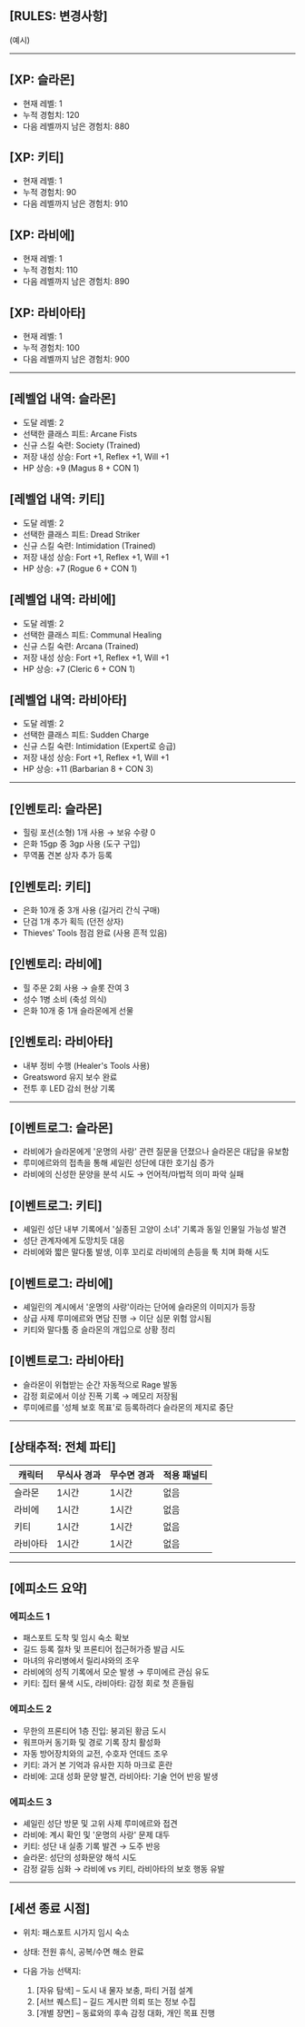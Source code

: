 ## \[RULES: 변경사항]

(예시)

---

## \[XP: 슬라몬]

* 현재 레벨: 1
* 누적 경험치: 120
* 다음 레벨까지 남은 경험치: 880

## \[XP: 키티]

* 현재 레벨: 1
* 누적 경험치: 90
* 다음 레벨까지 남은 경험치: 910

## \[XP: 라비에]

* 현재 레벨: 1
* 누적 경험치: 110
* 다음 레벨까지 남은 경험치: 890

## \[XP: 라비아타]

* 현재 레벨: 1
* 누적 경험치: 100
* 다음 레벨까지 남은 경험치: 900

---

## \[레벨업 내역: 슬라몬]

* 도달 레벨: 2
* 선택한 클래스 피트: Arcane Fists
* 신규 스킬 숙련: Society (Trained)
* 저장 내성 상승: Fort +1, Reflex +1, Will +1
* HP 상승: +9 (Magus 8 + CON 1)

## \[레벨업 내역: 키티]

* 도달 레벨: 2
* 선택한 클래스 피트: Dread Striker
* 신규 스킬 숙련: Intimidation (Trained)
* 저장 내성 상승: Fort +1, Reflex +1, Will +1
* HP 상승: +7 (Rogue 6 + CON 1)

## \[레벨업 내역: 라비에]

* 도달 레벨: 2
* 선택한 클래스 피트: Communal Healing
* 신규 스킬 숙련: Arcana (Trained)
* 저장 내성 상승: Fort +1, Reflex +1, Will +1
* HP 상승: +7 (Cleric 6 + CON 1)

## \[레벨업 내역: 라비아타]

* 도달 레벨: 2
* 선택한 클래스 피트: Sudden Charge
* 신규 스킬 숙련: Intimidation (Expert로 승급)
* 저장 내성 상승: Fort +1, Reflex +1, Will +1
* HP 상승: +11 (Barbarian 8 + CON 3)

---

## \[인벤토리: 슬라몬]

* 힐링 포션(소형) 1개 사용 → 보유 수량 0
* 은화 15gp 중 3gp 사용 (도구 구입)
* 무역품 견본 상자 추가 등록

## \[인벤토리: 키티]

* 은화 10개 중 3개 사용 (길거리 간식 구매)
* 단검 1개 추가 획득 (던전 상자)
* Thieves' Tools 점검 완료 (사용 흔적 있음)

## \[인벤토리: 라비에]

* 힐 주문 2회 사용 → 슬롯 잔여 3
* 성수 1병 소비 (축성 의식)
* 은화 10개 중 1개 슬라몬에게 선물

## \[인벤토리: 라비아타]

* 내부 정비 수행 (Healer's Tools 사용)
* Greatsword 유지 보수 완료
* 전투 후 LED 감쇠 현상 기록

---

## \[이벤트로그: 슬라몬]

* 라비에가 슬라몬에게 '운명의 사랑' 관련 질문을 던졌으나 슬라몬은 대답을 유보함
* 루미에르와의 접촉을 통해 셰일린 성단에 대한 호기심 증가
* 라비에의 신성한 문양을 분석 시도 → 언어적/마법적 의미 파악 실패

## \[이벤트로그: 키티]

* 셰일린 성단 내부 기록에서 '실종된 고양이 소녀' 기록과 동일 인물일 가능성 발견
* 성단 관계자에게 도망치듯 대응
* 라비에와 짧은 말다툼 발생, 이후 꼬리로 라비에의 손등을 툭 치며 화해 시도

## \[이벤트로그: 라비에]

* 셰일린의 계시에서 '운명의 사랑'이라는 단어에 슬라몬의 이미지가 등장
* 상급 사제 루미에르와 면담 진행 → 이단 심문 위험 암시됨
* 키티와 말다툼 중 슬라몬의 개입으로 상황 정리

## \[이벤트로그: 라비아타]

* 슬라몬이 위협받는 순간 자동적으로 Rage 발동
* 감정 회로에서 이상 진폭 기록 → 메모리 저장됨
* 루미에르를 '성체 보호 목표'로 등록하려다 슬라몬의 제지로 중단

---

## \[상태추적: 전체 파티]

| 캐릭터  | 무식사 경과 | 무수면 경과 | 적용 패널티 |
| ---- | ------ | ------ | ------ |
| 슬라몬  | 1시간    | 1시간    | 없음     |
| 라비에  | 1시간    | 1시간    | 없음     |
| 키티   | 1시간    | 1시간    | 없음     |
| 라비아타 | 1시간    | 1시간    | 없음     |

---

## \[에피소드 요약]

### 에피소드 1

* 패스포트 도착 및 임시 숙소 확보
* 길드 등록 절차 및 프론티어 접근허가증 발급 시도
* 마녀의 유리병에서 릴리샤와의 조우
* 라비에의 성직 기록에서 모순 발생 → 루미에르 관심 유도
* 키티: 집터 물색 시도, 라비아타: 감정 회로 첫 흔들림

### 에피소드 2

* 무한의 프론티어 1층 진입: 붕괴된 황금 도시
* 워프마커 동기화 및 경로 기록 장치 활성화
* 자동 방어장치와의 교전, 수호자 언데드 조우
* 키티: 과거 본 기억과 유사한 지하 마크로 혼란
* 라비에: 고대 성화 문양 발견, 라비아타: 기술 언어 반응 발생

### 에피소드 3

* 셰일린 성단 방문 및 고위 사제 루미에르와 접견
* 라비에: 계시 확인 및 '운명의 사랑' 문제 대두
* 키티: 성단 내 실종 기록 발견 → 도주 반응
* 슬라몬: 성단의 성화문양 해석 시도
* 감정 갈등 심화 → 라비에 vs 키티, 라비아타의 보호 행동 유발

---

## \[세션 종료 시점]

* 위치: 패스포트 시가지 임시 숙소
* 상태: 전원 휴식, 공복/수면 해소 완료
* 다음 가능 선택지:

  1. \[자유 탐색] – 도시 내 물자 보충, 파티 거점 설계
  2. \[서브 퀘스트] – 길드 게시판 의뢰 또는 정보 수집
  3. \[개별 장면] – 동료와의 후속 감정 대화, 개인 목표 진행

